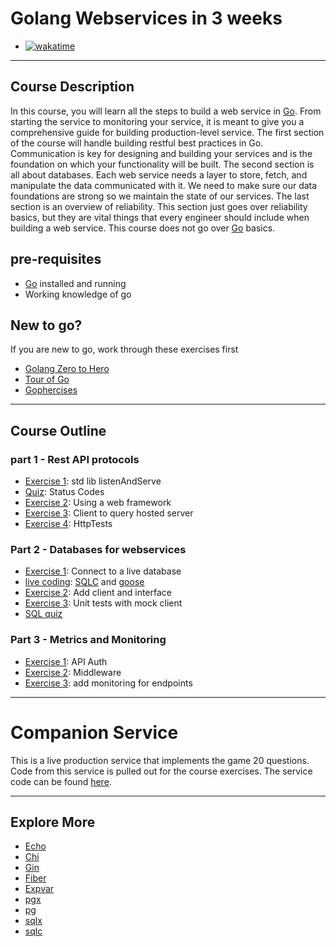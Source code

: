 # Golang Webservices in 3 weeks

* [![wakatime](https://wakatime.com/badge/user/953eeb5a-d347-44af-9d8b-a5b8a918cecf/project/815add1c-01f3-412e-b6cd-730805338e0e.svg)](https://wakatime.com/badge/user/953eeb5a-d347-44af-9d8b-a5b8a918cecf/project/815add1c-01f3-412e-b6cd-730805338e0e)

---

## Course Description

In this course, you will learn all the steps to build a web service in [Go](https://go.dev/). From starting the service to monitoring your service, it is meant to give you a comprehensive guide for building production-level service. The first section of the course will handle building restful best practices in Go. Communication is key for designing and building your services and is the foundation on which your functionality will be built. The second section is all about databases. Each web service needs a layer to store, fetch, and manipulate the data communicated with it. We need to make sure our data foundations are strong so we maintain the state of our services. The last section is an overview of reliability. This section just goes over reliability basics, but they are vital things that every engineer should include when building a web service. This course does not go over [Go](https://go.dev/) basics.

## pre-requisites

* [Go](https://go.dev/) installed and running
* Working knowledge of go

## New to go?

If you are new to go, work through these exercises first

* [Golang Zero to Hero](https://github.com/Soypete/Golang_tutorial_zero_to_hero)
* [Tour of Go](https://go.dev/tour/welcome/1)
* [Gophercises](https://gophercises.com/)

---

## Course Outline

### part 1 - Rest API protocols

* [Exercise 1](restful-go/README.md): std lib listenAndServe
* [Quiz](http-quiz/): Status Codes
* [Exercise 2](restful-go/README.md): Using a web framework
* [Exercise 3](restful-go/README.md): Client to query hosted server
* [Exercise 4](restful-go/README/md): HttpTests

### Part 2 - Databases for webservices

* [Exercise 1](database/README.md): Connect to a live database
* [live coding](database/demo/): [SQLC](https://sqlc.dev/) and [goose](https://github.com/pressly/goose)
* [Exercise 2](database/README.md): Add client and interface
* [Exercise 3](database/README.md): Unit tests with mock client
* [SQL quiz](sql-quiz)

### Part 3 - Metrics and Monitoring

* [Exercise 1](reliable-webservice-go/README.md): API Auth
* [Exercise 2](reliable-webservice-go/README.md): Middleware
* [Exercise 3](reliable-webservice-go/README.md): add monitoring for endpoints

---

# Companion Service

This is a live production service that implements the game 20 questions. Code from this service is pulled out for the course exercises. The service code can be found [here](https://github.com/Soypete/golang-cli-game/).

---

## Explore More

* [Echo](https://echo.labstack.com/)
* [Chi](https://github.com/go-chi/chi)
* [Gin](https://github.com/gin-gonic/gin)
* [Fiber](https://github.com/gofiber/fiber)
* [Expvar](https://pkg.go.dev/expvar)
* [pgx](https://github.com/jackc/pgx)
* [pg](https://github.com/lib/pq)
* [sqlx](https://github.com/jmoiron/sqlx)
* [sqlc](https://sqlc.dev/)
